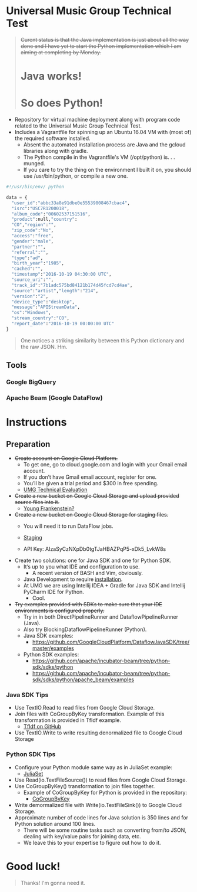 # Universal Music Group Technical Test

>  ~~Curent status is that the Java implementation is just about all the way done and I have yet to start the Python implementation which I am aiming at completing by Monday.~~
> # Java works!
> # So does Python!

* Repository for virtual machine deployment along with program code related to the Universal Music Group Technical Test.
* Includes a Vagrantfile for spinning up an Ubuntu 16.04 VM with (most of) the required software installed.
    * Absent the automated installation process are Java and the gcloud libraries along with gradle.
    * The Python compile in the Vagrantfile's VM (/opt/python) is. . . munged. 
    * If you care to try the thing on the environment I built it on, you should use /usr/bin/python, or compile a new one. 

```python
#!/usr/bin/env/ python

data = {
  "user_id":"abbc33a8e91dbe0e55539808467cbac4",
  "isrc":"USC7R1200018",
  "album_code":"00602537151516",
  "product":null,"country":
  "CO","region":"",
  "zip_code":"No",
  "access":"free",
  "gender":"male",
  "partner":"",
  "referral":"",
  "type":"ad",
  "birth_year":"1985",
  "cached":"",
  "timestamp":"2016-10-19 04:30:00 UTC",
  "source_uri":"",
  "track_id":"7b1adc575bd84121b174d45fcd7cd4ae",
  "source":"artist","length":"214",
  "version":"2",
  "device_type":"desktop",
  "message":"APIStreamData",
  "os":"Windows",
  "stream_country":"CO",
  "report_date":"2016-10-19 00:00:00 UTC"
}
```

> One notices a striking similarity between this Python dictionary and the raw JSON.  Hm.

## Tools

### Google BigQuery

### Apache Beam (Google DataFlow)


# Instructions

## Preparation
* ~~Create account on Google Cloud Platform.~~
    * To get one, go to cloud.google.com and login with your Gmail email account. 
    * If you don’t have Gmail email account, register for one. 
    * You’ll be given a trial period and $300 in free spending.
    * [UMG Technical Evaluation](https://console.cloud.google.com/home/dashboard?project=umg-technical-evaluation)
* ~~Create a new bucket on Google Cloud Storage and upload provided source files into it.~~
    * [Young Frankenstein?](https://console.cloud.google.com/storage/browser/abbynormal/?project=umg-technical-evaluation)
* ~~Create a new bucket on Google Cloud Storage for staging files.~~ 
    * You will need it to run DataFlow jobs.
    * [Staging](https://console.cloud.google.com/storage/browser/abbynormal-staging/?project=umg-technical-evaluation)

    * API Key: AIzaSyCzNXpDb0tgTJaHBAZPqP5-xDk5_LvkW8s
* Create two solutions: one for Java SDK and one for Python SDK. 
    * It’s up to you what IDE and configuration to use. 
        * A recent version of BASH and Vim, obviously.
    * Java Development to require [installation](https://github.com/alexander-laughlin/java).
    * At UMG we are using Intellij IDEA + Gradle for Java SDK and Intellij PyCharm IDE for Python.
        * Cool.
* ~~Try examples provided with SDKs to make sure that your IDE environments is configured properly.~~ 
    * Try in in both DirectPipelineRunner and DataflowPipelineRunner (Java).
    * Also try BlockingDataflowPipelineRunner (Python).
    * Java SDK examples:
        * https://github.com/GoogleCloudPlatform/DataflowJavaSDK/tree/master/examples
    * Python SDK examples:
        * https://github.com/apache/incubator-beam/tree/python-sdk/sdks/python 
        * https://github.com/apache/incubator-beam/tree/python-sdk/sdks/python/apache_beam/examples

### Java SDK Tips
* Use TextIO.Read to read files from Google Cloud Storage.
* Join files with CoGroupByKey transformation. Example of this transformation is provided in TfIdf example.
    * [TfIdf on GitHub](https://github.com/GoogleCloudPlatform/DataflowJavaSDK/blob/master/examples/src/main/java/com/google/cloud/dataflow/examples/complete/TfIdf.java)
* Use TextIO.Write to write resulting denormalized file to Google Cloud Storage

### Python SDK Tips

* Configure your Python module same way as in JuliaSet example:
    * [JuliaSet](https://github.com/apache/incubator-beam/tree/python-sdk/sdks/python/apache_beam/examples/complete/juliaset)
* Use Read(io.TextFileSource()) to read files from Google Cloud Storage.
* Use CoGroupByKey() transformation to join files together. 
    * Example of CoGroupByKey for Python is provided in the repository:
        * [CoGroupByKey](https://github.com/apache/incubator-beam/blob/python-sdk/sdks/python/apache_beam/examples/complete/tfidf.py)
* Write demormalized file with Write(io.TextFileSink()) to Google Cloud Storage.
* Approximate number of code lines for Java solution is 350 lines and for Python solution around 100 lines.
    * There will be some routine tasks such as converting from/to JSON, dealing with key/value pairs for joining data, etc. 
    * We leave this to your expertise to figure out how to do it.

# Good luck!

> Thanks! I'm gonna need it.
